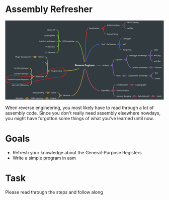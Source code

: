# Assembly Refresher
![](../images/overview.png)

When reverse engineering, you most likely have to read through a lot of assembly code. Since you don't really need assembly elsewhere nowdays, you might have forgotton some things of what you've learned until now.

# Goals
 - Refresh your knowledge about the General-Purpose Registers
 - Write a simple program in asm

# Task
Please read through the steps and follow along